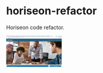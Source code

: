 # horiseon-refactor

Horiseon code refactor.

<img src="https://github.com/ward438/horiseon-refactor/blob/main/assets/images/horiseon.png" alt="Horiseon Preview"
width="150px"/>
